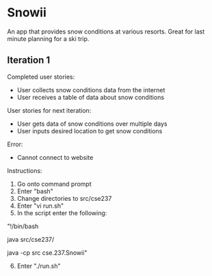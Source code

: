 # Snowii
An app that provides snow conditions at various resorts. Great for last minute planning for a ski trip.
## Iteration 1
Completed user stories:
- User collects snow conditions data from the internet
- User receives a table of data about snow conditions

User stories for next iteration:

- User gets data of snow conditions over multiple days
- User inputs desired location to get snow conditions

Error:

- Cannot connect to website

Instructions:
1. Go onto command prompt
2. Enter "bash"
3. Change directories to src/cse237
4. Enter "vi run.sh"
5. In the script enter the following:

"!/bin/bash <p>
java src/cse237/ <p>
java -cp src cse.237.Snowii"
  
 6. Enter "./run.sh"
